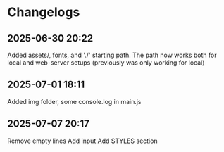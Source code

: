 # Changelogs
## 2025-06-30 20:22
Added assets/, fonts, and './' starting path. 
The path now works both for local and web-server setups (previously was only working for local)

## 2025-07-01 18:11
Added img folder, some console.log in main.js

## 2025-07-07 20:17
Remove empty lines
Add input
Add STYLES section